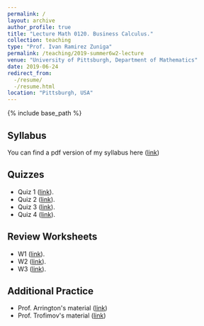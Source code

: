 ```yaml
---
permalink: /
layout: archive
author_profile: true
title: "Lecture Math 0120. Business Calculus."
collection: teaching
type: "Prof. Ivan Ramirez Zuniga"
permalink: /teaching/2019-summer6w2-lecture
venue: "University of Pittsburgh, Department of Mathematics"
date: 2019-06-24
redirect_from:
  -/resume/
  -/resume.html
location: "Pittsburgh, USA"
---
```



{% include base_path %}
## Syllabus
You can find a pdf version of my syllabus here ([link](https://ivanrazu.github.io/files/Syllabus.pdf))

## Quizzes
* Quiz 1 ([link](https://ivanrazu.github.io/files/Q1.pdf)).
* Quiz 2 ([link](https://ivanrazu.github.io/files/Q2.pdf)).
* Quiz 3 ([link](https://ivanrazu.github.io/files/Q3.pdf)).
* Quiz 4 ([link](https://ivanrazu.github.io/files/Q4.pdf)).
## Review Worksheets  
* W1 ([link](https://ivanrazu.github.io/files/WS1.pdf)).
* W2 ([link](https://ivanrazu.github.io/files/WS2.pdf)).
* W3 ([link](https://ivanrazu.github.io/files/WS3.pdf)).
## Additional Practice
* Prof. Arrington's material ([link](http://www.math.pitt.edu/~earr/Math-1020/Math0120Base.html))
* Prof. Trofimov's material ([link](http://www.math.pitt.edu/~evt3/0120/))
